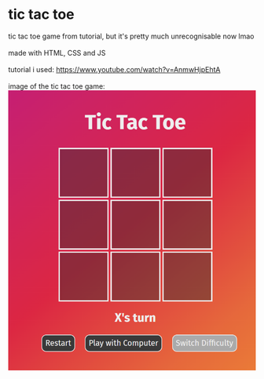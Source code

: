 # tic tac toe

tic tac toe game from tutorial, but it's pretty much unrecognisable now lmao
</br>
</br>
made with HTML, CSS and JS
</br>
</br>
tutorial i used:
<https://www.youtube.com/watch?v=AnmwHjpEhtA>
</br>
</br>
image of the tic tac toe game:
</br>
![image](./project_image/image.png)
